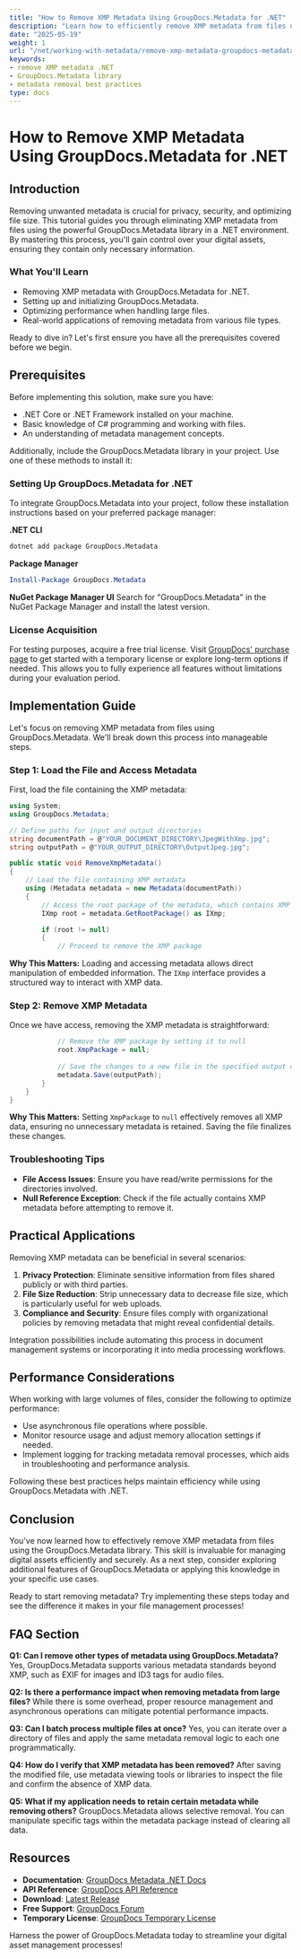 ```yaml
---
title: "How to Remove XMP Metadata Using GroupDocs.Metadata for .NET"
description: "Learn how to efficiently remove XMP metadata from files using GroupDocs.Metadata for .NET. This guide covers setup, code examples, and best practices for digital asset management."
date: "2025-05-19"
weight: 1
url: "/net/working-with-metadata/remove-xmp-metadata-groupdocs-metadata-net/"
keywords:
- remove XMP metadata .NET
- GroupDocs.Metadata library
- metadata removal best practices
type: docs
---
```

# How to Remove XMP Metadata Using GroupDocs.Metadata for .NET

## Introduction

Removing unwanted metadata is crucial for privacy, security, and optimizing file size. This tutorial guides you through eliminating XMP metadata from files using the powerful GroupDocs.Metadata library in a .NET environment. By mastering this process, you'll gain control over your digital assets, ensuring they contain only necessary information.

### What You'll Learn
- Removing XMP metadata with GroupDocs.Metadata for .NET.
- Setting up and initializing GroupDocs.Metadata.
- Optimizing performance when handling large files.
- Real-world applications of removing metadata from various file types.

Ready to dive in? Let's first ensure you have all the prerequisites covered before we begin.

## Prerequisites

Before implementing this solution, make sure you have:
- .NET Core or .NET Framework installed on your machine.
- Basic knowledge of C# programming and working with files.
- An understanding of metadata management concepts.

Additionally, include the GroupDocs.Metadata library in your project. Use one of these methods to install it:

### Setting Up GroupDocs.Metadata for .NET

To integrate GroupDocs.Metadata into your project, follow these installation instructions based on your preferred package manager:

**.NET CLI**
```bash
dotnet add package GroupDocs.Metadata
```

**Package Manager**
```powershell
Install-Package GroupDocs.Metadata
```

**NuGet Package Manager UI**
Search for "GroupDocs.Metadata" in the NuGet Package Manager and install the latest version.

### License Acquisition

For testing purposes, acquire a free trial license. Visit [GroupDocs' purchase page](https://purchase.groupdocs.com/temporary-license) to get started with a temporary license or explore long-term options if needed. This allows you to fully experience all features without limitations during your evaluation period.

## Implementation Guide

Let's focus on removing XMP metadata from files using GroupDocs.Metadata. We'll break down this process into manageable steps.

### Step 1: Load the File and Access Metadata

First, load the file containing the XMP metadata:
```csharp
using System;
using GroupDocs.Metadata;

// Define paths for input and output directories
string documentPath = @"YOUR_DOCUMENT_DIRECTORY\JpegWithXmp.jpg";
string outputPath = @"YOUR_OUTPUT_DIRECTORY\OutputJpeg.jpg";

public static void RemoveXmpMetadata()
{
    // Load the file containing XMP metadata
    using (Metadata metadata = new Metadata(documentPath))
    {
        // Access the root package of the metadata, which contains XMP data
        IXmp root = metadata.GetRootPackage() as IXmp;

        if (root != null)
        {
            // Proceed to remove the XMP package
```
**Why This Matters:** Loading and accessing metadata allows direct manipulation of embedded information. The `IXmp` interface provides a structured way to interact with XMP data.

### Step 2: Remove XMP Metadata

Once we have access, removing the XMP metadata is straightforward:
```csharp
            // Remove the XMP package by setting it to null
            root.XmpPackage = null;
            
            // Save the changes to a new file in the specified output directory
            metadata.Save(outputPath);
        }
    }
}
```
**Why This Matters:** Setting `XmpPackage` to `null` effectively removes all XMP data, ensuring no unnecessary metadata is retained. Saving the file finalizes these changes.

### Troubleshooting Tips
- **File Access Issues**: Ensure you have read/write permissions for the directories involved.
- **Null Reference Exception**: Check if the file actually contains XMP metadata before attempting to remove it.

## Practical Applications

Removing XMP metadata can be beneficial in several scenarios:
1. **Privacy Protection**: Eliminate sensitive information from files shared publicly or with third parties.
2. **File Size Reduction**: Strip unnecessary data to decrease file size, which is particularly useful for web uploads.
3. **Compliance and Security**: Ensure files comply with organizational policies by removing metadata that might reveal confidential details.

Integration possibilities include automating this process in document management systems or incorporating it into media processing workflows.

## Performance Considerations

When working with large volumes of files, consider the following to optimize performance:
- Use asynchronous file operations where possible.
- Monitor resource usage and adjust memory allocation settings if needed.
- Implement logging for tracking metadata removal processes, which aids in troubleshooting and performance analysis.

Following these best practices helps maintain efficiency while using GroupDocs.Metadata with .NET.

## Conclusion

You've now learned how to effectively remove XMP metadata from files using the GroupDocs.Metadata library. This skill is invaluable for managing digital assets efficiently and securely. As a next step, consider exploring additional features of GroupDocs.Metadata or applying this knowledge in your specific use cases.

Ready to start removing metadata? Try implementing these steps today and see the difference it makes in your file management processes!

## FAQ Section

**Q1: Can I remove other types of metadata using GroupDocs.Metadata?**
Yes, GroupDocs.Metadata supports various metadata standards beyond XMP, such as EXIF for images and ID3 tags for audio files.

**Q2: Is there a performance impact when removing metadata from large files?**
While there is some overhead, proper resource management and asynchronous operations can mitigate potential performance impacts.

**Q3: Can I batch process multiple files at once?**
Yes, you can iterate over a directory of files and apply the same metadata removal logic to each one programmatically.

**Q4: How do I verify that XMP metadata has been removed?**
After saving the modified file, use metadata viewing tools or libraries to inspect the file and confirm the absence of XMP data.

**Q5: What if my application needs to retain certain metadata while removing others?**
GroupDocs.Metadata allows selective removal. You can manipulate specific tags within the metadata package instead of clearing all data.

## Resources
- **Documentation**: [GroupDocs Metadata .NET Docs](https://docs.groupdocs.com/metadata/net/)
- **API Reference**: [GroupDocs API Reference](https://reference.groupdocs.com/metadata/net/)
- **Download**: [Latest Release](https://releases.groupdocs.com/metadata/net/)
- **Free Support**: [GroupDocs Forum](https://forum.groupdocs.com/c/metadata/)
- **Temporary License**: [GroupDocs Temporary License](https://purchase.groupdocs.com/temporary-license/)

Harness the power of GroupDocs.Metadata today to streamline your digital asset management processes!
